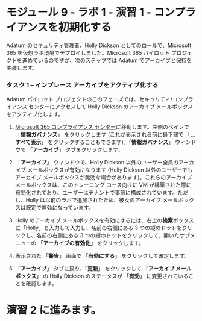 # モジュール 9 - ラボ 1 - 演習 1 - コンプライアンスを初期化する 

Adatum のセキュリティ管理者、Holly Dickson としてのロールで、Microsoft 365 を仮想ラボ環境でデプロイしました。Microsoft 365 パイロット プロジェクトを進めているのですが、次のステップでは Adatum でアーカイブと保持を実装します。  

### タスク 1 – インプレース アーカイブをアクティブ化する

Adatum パイロット プロジェクトのこのフェーズでは、セキュリティ/コンプライアンス センターにアクセスして Holly Dickson のアーカイブ メールボックスをアクティブ化します。   

1. [Microsoft 365 コンプライアンス センター](https://compliance.microsoft.com/)に移動します。左側のペインで 「**情報ガバナンス**」 をクリックします (これが表示される前に最下部で 「**...すべて表示**」 をクリックすることもできます)。「**情報ガバナンス**」 ウィンドウで 「**アーカイブ**」 タブをクリックします。 

3. 「**アーカイブ**」 ウィンドウで、Holly Dickson 以外のユーザー全員のアーカイブ メールボックスが有効になります (Holly Dickson 以外のユーザーでもアーカイブ メールボックスが無効な場合があります)。これらのアーカイブ メールボックスは、このトレーニング コース向けに VM が構築された際に有効化されており、ユーザーはテナントで事前に構成されています。ただし、Holly は以前のラボで追加されたため、彼女のアーカイブ メールボックスは既定で無効になっています。

  4. Holly のアーカイブ メールボックスを有効にするには、右上の**検索**ボックスに「Holly」と入力して入力し、名前の右側にある 3 つの縦のドットをクリックし、名前の右側にある 3 つの縦のドットをクリックして、開いたサブメニューの **「アーカイブの有効化」** をクリックします。 

5. 表示された 「**警告**」 画面で 「**有効にする**」 をクリックして確定します。 

1. 「**アーカイブ**」 タブに戻り、「**更新**」 をクリックして 「**アーカイブ メールボックス**」 の Holly Dickson のステータスが 「**有効**」 に変更されていることを確認します。

# 演習 2 に進みます。
